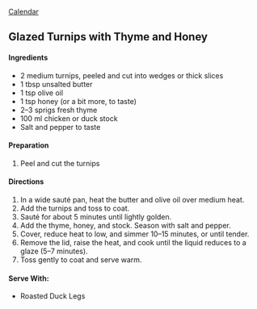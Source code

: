 [Calendar]()   

## Glazed Turnips with Thyme and Honey   

#### Ingredients   
* 2 medium turnips, peeled and cut into wedges or thick slices    
* 1 tbsp unsalted butter   
* 1 tsp olive oil   
* 1 tsp honey (or a bit more, to taste)    
* 2–3 sprigs fresh thyme   
* 100 ml chicken or duck stock    
* Salt and pepper to taste

#### Preparation   
1. Peel and cut the turnips   

#### Directions   
1. In a wide sauté pan, heat the butter and olive oil over medium heat.
2. Add the turnips and toss to coat.
3. Sauté for about 5 minutes until lightly golden.
4. Add the thyme, honey, and stock. Season with salt and pepper.
5. Cover, reduce heat to low, and simmer 10–15 minutes, or until tender.
6. Remove the lid, raise the heat, and cook until the liquid reduces to a glaze (5–7 minutes).
7. Toss gently to coat and serve warm.

#### Serve With:   
* Roasted Duck Legs   
